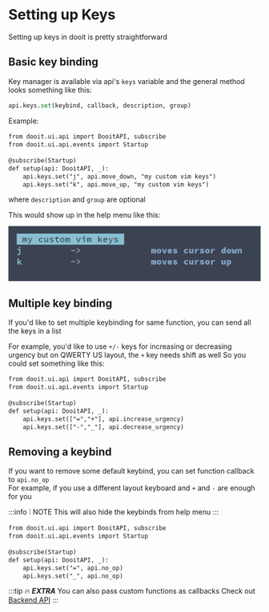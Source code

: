 # Setting up Keys

Setting up keys in dooit is pretty straightforward

## Basic key binding

Key manager is available via api's `keys` variable and the general method looks something like this:

```python
api.keys.set(keybind, callback, description, group)
```

Example: 

```python{6-7}
from dooit.ui.api import DooitAPI, subscribe
from dooit.ui.api.events import Startup

@subscribe(Startup)
def setup(api: DooitAPI, _):
    api.keys.set("j", api.move_down, "my custom vim keys")
    api.keys.set("k", api.move_up, "my custom vim keys")
```

where `description` and `group` are optional

This would show up in the help menu like this:

![Keybind Preview 1](./imgs/keybind_preview_1.png)

## Multiple key binding

If you'd like to set multiple keybinding for same function, you can send all the keys in a list

For example, you'd like to use `+/-` keys for increasing or decreasing urgency but on QWERTY US layout, the `+` key needs shift as well
So you could set something like this:

```python{6-7}
from dooit.ui.api import DooitAPI, subscribe
from dooit.ui.api.events import Startup

@subscribe(Startup)
def setup(api: DooitAPI, _):
    api.keys.set(["=","+"], api.increase_urgency)
    api.keys.set(["-","_"], api.decrease_urgency)
```

## Removing a keybind

If you want to remove some default keybind, you can set function callback to `api.no_op` \
For example, if you use a different layout keyboard and `+` and `-` are enough for you

:::info :grey_exclamation: NOTE
This will also hide the keybinds from help menu
:::


```python{6-7}
from dooit.ui.api import DooitAPI, subscribe
from dooit.ui.api.events import Startup

@subscribe(Startup)
def setup(api: DooitAPI, _):
    api.keys.set("=", api.no_op)
    api.keys.set("_", api.no_op)
```

:::tip :fire: ***EXTRA***
You can also pass custom functions as callbacks
Check out [Backend API](/backend/introduction)
:::
